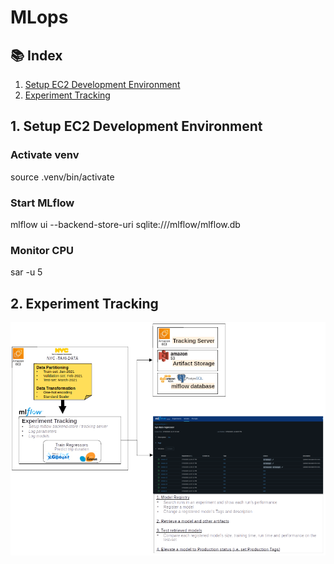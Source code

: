 # MLops

## 📚 Index

1. [Setup EC2 Development Environment](#01-setup-development-environment)<br>
2. [Experiment Tracking](#02-experiment-tracking)<br>

## 1. Setup EC2 Development Environment
### Activate venv
source .venv/bin/activate

### Start MLflow
mlflow ui --backend-store-uri sqlite:///mlflow/mlflow.db

### Monitor CPU
sar -u 5

## 2. Experiment Tracking
![Experiment-TRacking-Visual-Summary](week02/Images/W2-Experiment-Tracking_v2.png)
